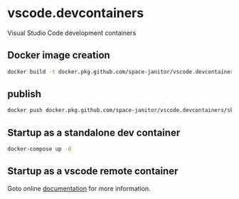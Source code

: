 # vscode.devcontainers

Visual Studio Code development containers

## Docker image creation

``` bash
docker build -t docker.pkg.github.com/space-janitor/vscode.devcontainers/skunkworks:0.0.2 .
```

## publish

``` bash
docker push docker.pkg.github.com/space-janitor/vscode.devcontainers/skunkworks:0.0.2
```

## Startup as a standalone dev container

``` bash
docker-compose up -d
```

## Startup as a vscode remote container

Goto online [documentation](https://code.visualstudio.com/docs/remote/containers) for more information.
